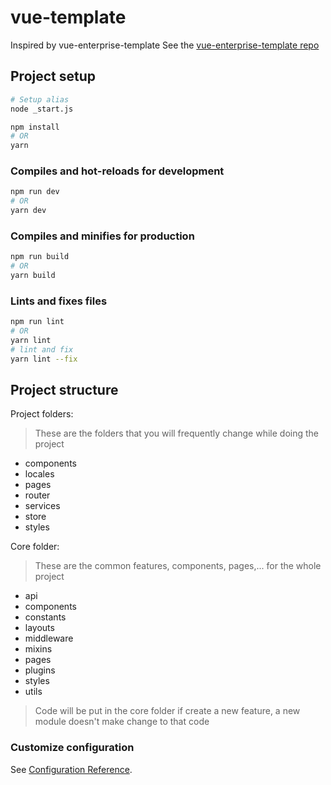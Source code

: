# vue-template

Inspired by vue-enterprise-template
See the [vue-enterprise-template repo](https://github.com/chrisvfritz/vue-enterprise-boilerplate)

## Project setup

``` bash
# Setup alias
node _start.js

npm install
# OR
yarn
```

### Compiles and hot-reloads for development

``` bash
npm run dev
# OR
yarn dev
```

### Compiles and minifies for production

``` bash
npm run build
# OR
yarn build
```

### Lints and fixes files

``` bash
npm run lint
# OR
yarn lint
# lint and fix
yarn lint --fix
```

## Project structure

Project folders:
> These are the folders that you will frequently change while doing the project
- components
- locales
- pages
- router
- services
- store
- styles

Core folder:
> These are the common features, components, pages,... for the whole project
- api
- components
- constants
- layouts
- middleware
- mixins
- pages
- plugins
- styles
- utils

>Code will be put in the core folder if create a new feature, a new module doesn't make change to that code


### Customize configuration

See [Configuration Reference](https://cli.vuejs.org/config/).
